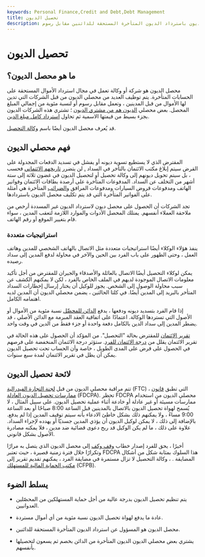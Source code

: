 ```yaml
---
keywords: Personal Finance,Credit and Debt,Debt Management
title: تحصيل الديون
description: يقوم محصل الديون باسترداد الديون المتأخرة المستحقة للدائنين مقابل رسوم.
---
```


# تحصيل الديون
## ما هو محصل الديون؟

محصل الديون هو شركة أو وكالة تعمل في مجال استرداد الأموال المستحقة على الحسابات المتأخرة. يتم توظيف العديد من محصلي الديون من قبل الشركات التي تدين لها الأموال من قبل المدينين ، وتعمل مقابل رسوم أو لنسبة مئوية من إجمالي المبلغ المحصل. بعض محصلي [الديون هم من مشتري الديون](/debt-buyer) ؛ تشتري هذه الشركات الديون بجزء بسيط من قيمتها الاسمية ثم تحاول [استرداد كامل مبلغ الدين](/bad-debt-recovery).

قد يُعرف محصل الديون أيضًا باسم [وكالة التحصيل](/collectionagency).

## فهم محصلي الديون

المقترض الذي لا يستطيع تسوية ديونه أو يفشل في تسديد الدفعات المجدولة على القرض سيتم إبلاغ مكتب الائتمان بالتأخر في السداد [.](/delinquent) لن يتضرر [تاريخهم الائتماني](/credit-history) فحسب ، بل سيتم تحويل ديونهم إلى وكالة تحصيل أو لتحصيل الديون في غضون ثلاثة إلى ستة أشهر من التخلف عن السداد. المدفوعات المتأخرة على أرصدة بطاقات الائتمان وفواتير الهاتف ومدفوعات قروض السيارات ومدفوعات المرافق [والضرائب](/back-taxes) المتأخرة هي أمثلة على الفواتير المتأخرة التي قد يتم تكليف محصل الديون باستردادها.

تجد الشركات أن الحصول على محصل ديون لاسترداد الديون غير المسددة أرخص من ملاحقة العملاء أنفسهم. يمتلك المحصل الأدوات والموارد اللازمة لتعقب المدين ، سواء قام بتغيير الموقع أو رقم الهاتف.

### استراتيجيات متعددة

ينفذ هؤلاء الوكلاء أيضًا استراتيجيات متعددة مثل الاتصال بالهاتف الشخصي للمدين وهاتف العمل ، وحتى الظهور على باب الفرد بين الحين والآخر في محاولة لدفع المدين إلى سداد رصيده.

يمكن لوكلاء التحصيل أيضًا الاتصال بالعائلة والأصدقاء والجيران للمقترض من أجل تأكيد معلومات الاتصال الموجودة لديهم في الملف الخاص بالفرد ، لكن لا يمكنهم الكشف عن سبب محاولة الوصول إلى الشخص. يجوز للوكيل أن يختار إرسال إخطارات السداد المتأخر بالبريد إلى المدين أيضًا. في كلتا الحالتين ، يضمن محصلي الديون أن المدين لديه اهتمامه الكامل.

إذا قام الفرد بتسديد ديونه ودفعها ، يدفع [الدائن للمحصِّل](/creditor) نسبة مئوية من الأموال أو الأصول التي تستردها الوكالة. اعتمادًا على اتفاقية العقد المبرمة مع الدائن الأصلي ، قد يضطر المدين إلى سداد الدين بالكامل دفعة واحدة أو جزء فقط من الدين في وقت واحد.

[تقرير الائتمان](/creditreport) للمقترض بحالة "التحصيل". من المؤكد أن الحصول على هذه الحالة في تقرير الائتمان يقلل من [درجة الائتمان للفرد](/credit_score). ستؤثر درجة الائتمان المنخفضة على فرصهم في الحصول على قرض على المدى الطويل ، خاصة وأن الحساب تحت تحصيل الديون يمكن أن يظل في تقرير الائتمان لمدة سبع سنوات.

## لائحة تحصيل الديون

تتم مراقبة محصلي الديون من قبل [لجنة التجارة الفيدرالية](/ftc) (FTC) ، التي تطبق [قانون ممارسات تحصيل الديون العادلة](/fair-debt-collection-practices-act-fdcpa) (FDCPA). تحظر FDCPA محصلي الديون من استخدام ممارسات مسيئة أو غير عادلة أو خادعة أثناء عملية تحصيل الديون. على سبيل المثال ، لا يُسمح لهواة تحصيل الديون بالاتصال بالمدينين قبل الساعة 8:00 صباحًا أو بعد الساعة 9:00 مساءً ، ولا يمكنهم ذلك بشكل خاطئ الادعاء بأنه سيتم توقيف المدين إذا لم يدفع. بالإضافة إلى ذلك ، لا يمكن لوكيل الديون أن يؤذي المدين جسديًا أو يهدده لإجراء السداد. علاوة على ذلك ، ما لم يكن الوكيل قد ربح دعوى قضائية ضد مدين ، فلا يمكنه مصادرة الأصول بشكل قانوني.

أخيرًا ، يحق للفرد إصدار خطاب [وقف وكف](/cease-and-desist) إلى محصل الديون الذي يتصل به مرارًا وتكرارًا خلال فترة زمنية قصيرة ، حيث تعتبر FDCPA هذا السلوك بمثابة شكل من أشكال المضايقة . ، وكالة التحصيل لا تزال مستمرة في مضايقة الفرد ، يمكنهم تقديم تقرير إلى [مكتب الحماية المالية للمستهلك](/consumer-financial-protection-bureau-cfpb) (CFPB).

## يسلط الضوء

- يتم تنظيم تحصيل الديون بدرجة عالية من أجل حماية المستهلكين من المحصّلين العدوانيين.

- عادة ما يدفع لهواة تحصيل الديون نسبة مئوية من أي أموال مستردة.

- محصل الديون هو المسؤول عن استرداد الديون المتأخرة المستحقة للدائنين.

- يشتري بعض محصلي الديون الديون المتأخرة من الدائن بخصم ثم يسعون لتحصيلها بأنفسهم.

